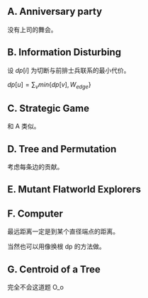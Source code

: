 ## A.  Anniversary party

没有上司的舞会。



## B. Information Disturbing

设 $dp[i]$ 为切断与前排士兵联系的最小代价。

$dp[u] = \sum_v min\{dp[v], W_{edge}\}$



## C. Strategic Game

和 A 类似。



## D. Tree and Permutation

考虑每条边的贡献。



## E. Mutant Flatworld Explorers



## F. Computer

最远距离一定是到某个直径端点的距离。

当然也可以用像换根 dp 的方法做。



## G. Centroid of a Tree

完全不会这道题 O_o


